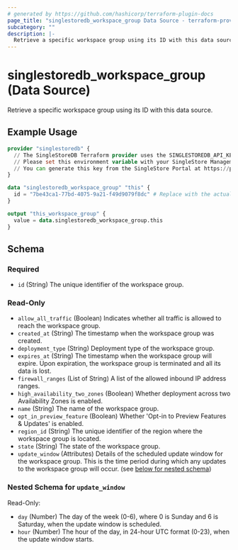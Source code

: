 ```yaml
---
# generated by https://github.com/hashicorp/terraform-plugin-docs
page_title: "singlestoredb_workspace_group Data Source - terraform-provider-singlestoredb"
subcategory: ""
description: |-
  Retrieve a specific workspace group using its ID with this data source.
---
```


# singlestoredb_workspace_group (Data Source)

Retrieve a specific workspace group using its ID with this data source.

## Example Usage

```terraform
provider "singlestoredb" {
  // The SingleStoreDB Terraform provider uses the SINGLESTOREDB_API_KEY environment variable for authentication. 
  // Please set this environment variable with your SingleStore Management API key.
  // You can generate this key from the SingleStore Portal at https://portal.singlestore.com/organizations/org-id/api-keys.
}

data "singlestoredb_workspace_group" "this" {
  id = "7be43ca1-77bd-4075-9a21-f49d9079f8dc" # Replace with the actual ID of the workspace group.
}

output "this_workspace_group" {
  value = data.singlestoredb_workspace_group.this
}
```

<!-- schema generated by tfplugindocs -->
## Schema

### Required

- `id` (String) The unique identifier of the workspace group.

### Read-Only

- `allow_all_traffic` (Boolean) Indicates whether all traffic is allowed to reach the workspace group.
- `created_at` (String) The timestamp when the workspace group was created.
- `deployment_type` (String) Deployment type of the workspace group.
- `expires_at` (String) The timestamp when the workspace group will expire. Upon expiration, the workspace group is terminated and all its data is lost.
- `firewall_ranges` (List of String) A list of the allowed inbound IP address ranges.
- `high_availability_two_zones` (Boolean) Whether deployment across two Availability Zones is enabled.
- `name` (String) The name of the workspace group.
- `opt_in_preview_feature` (Boolean) Whether 'Opt-in to Preview Features & Updates' is enabled.
- `region_id` (String) The unique identifier of the region where the workspace group is located.
- `state` (String) The state of the workspace group.
- `update_window` (Attributes) Details of the scheduled update window for the workspace group. This is the time period during which any updates to the workspace group will occur. (see [below for nested schema](#nestedatt--update_window))

<a id="nestedatt--update_window"></a>
### Nested Schema for `update_window`

Read-Only:

- `day` (Number) The day of the week (0-6), where 0 is Sunday and 6 is Saturday, when the update window is scheduled.
- `hour` (Number) The hour of the day, in 24-hour UTC format (0-23), when the update window starts.


